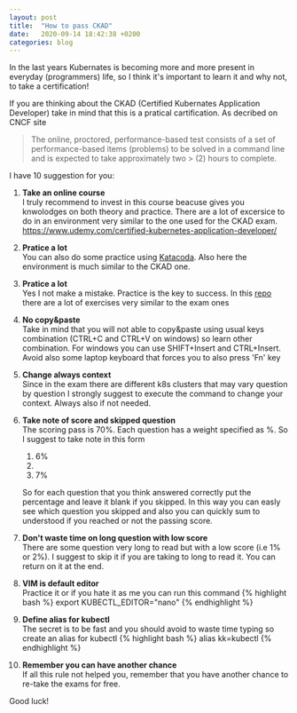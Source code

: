 ```yaml
---
layout: post
title:  "How to pass CKAD"
date:   2020-09-14 18:42:38 +0200
categories: blog
---
```

In the last years Kubernates is becoming more and more present in everyday (programmers) life, so I think it's important to learn it and why not, to take a certification!

If you are thinking about the CKAD (Certified Kubernates Application Developer) take in mind that this is a pratical cartification. As decribed on CNCF site 

> The online, proctored, performance-based test consists of a set of performance-based items (problems) to be solved in a command line and is expected to take approximately two > (2) hours to complete.

I have 10 suggestion for you:

1. **Take an online course** \
    I truly recommend to invest in this course beacuse gives you knwolodges on both theory and practice. There are a lot of excersice to do in an environment very similar to the one used for the CKAD exam. https://www.udemy.com/certified-kubernetes-application-developer/
2. **Pratice a lot** \
    You can also do some practice using [Katacoda](https://www.katacoda.com/). Also here the environment is much similar to the CKAD one.
3. **Pratice a lot** \
    Yes I not make a mistake. Practice is the key to success. In this [repo](https://github.com/dgkanatsios/CKAD-exercises) there are a lot of exercises very similar to the exam ones
4. **No copy&paste** \
    Take in mind that you will not able to copy&paste using usual keys combination (CTRL+C and CTRL+V on windows) so learn other combination. For windows you can use SHIFT+Insert and CTRL+Insert. Avoid also some laptop keyboard that forces you to also press 'Fn' key
5. **Change always context** \
   Since in the exam there are different k8s clusters that may vary question by question I strongly suggest to execute the command to change your context. Always also if not needed. 
6. **Take note of score and skipped question** \
    The scoring pass is 70%. Each question has a weight specified as %. So I suggest to take note in this form
    1. 6%
    2. 
    3. 7%
    
    So for each question that you think answered correctly put the percentage and leave it blank if you skipped. In this way you can easly see which question you skipped and also you can quickly sum to understood if you reached or not the passing score. 

7. **Don't waste time on long question with low score** \
   There are some question very long to read but with a low score (i.e 1% or 2%). I suggest to skip it if you are taking to long to read it. You can return on it at the end.
8. **VIM is default editor** \
    Practice it or if you hate it as me you can run this command
    {% highlight bash %}
      export KUBECTL_EDITOR="nano"
    {% endhighlight %}
9. **Define alias for kubectl** \
    The secret is to be fast and you should avoid to waste time typing so create an alias for kubectl
    {% highlight bash %}
    alias kk=kubectl
    {% endhighlight %}
10. **Remember you can have another chance** \
    If all this rule not helped you, remember that you have another chance to re-take the exams for free. 
    
Good luck!
